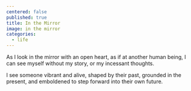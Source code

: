 ```yaml
---
centered: false
published: true
title: In the Mirror
image: in the mirror
categories:
  - life
---
```

As I look in the mirror
with an open heart,
as if at another human being,
I can see myself
without my story,
or my incessant thoughts.

I see someone 
vibrant and alive,
shaped by their past,
grounded in the present,
and emboldened to step forward
into their own future.








